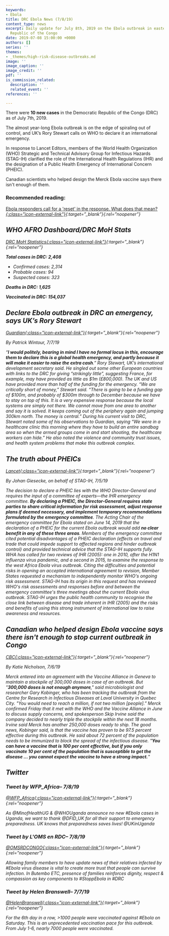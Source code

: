 ```yaml
---
keywords:
- Ebola
title: DRC Ebola News (7/8/19)
content_type: news
excerpt: Daily update for July 8th, 2019 on the Ebola outbreak in eastern Democratic
  Republic of the Congo
date: 2019-07-08 15:00:00 +0000
authors: []
series: ''
themes:
- _themes/high-risk-disease-outbreaks.md
image: ''
image_caption: ''
image_credit: ''
pdf: ''
is_commission_related:
  description: ''
  related_event: ''
references: ''

---
```

There were **10 new cases** in the Democratic Republic of the Congo (DRC) as of July 7th, 2019.

The almost year-long Ebola outbreak is on the edge of spiraling out of control, and UK’s Rory Stewart calls on WHO to declare it an international emergency.

In response to Lancet Editors, members of the World Health Organization (WHO) Strategic and Technical Advisory Group for Infectious Hazards (STAG-IH) clarified the role of the International Health Regulations (IHR) and the designation of a Public Health Emergency of International Concern (PHEIC).

Canadian scientists who helped design the Merck Ebola vaccine says there isn't enough of them.

### Recommended reading:

[ Ebola responders call for a 'reset' in the response. What does that mean?<i/>{:class="icon-external-link"}](https://www.devex.com/news/ebola-responders-call-for-a-reset-in-the-response-what-does-that-mean-95169){:target=”_blank”}{:rel=”noopener”}

## WHO AFRO Dashboard/DRC MoH Stats 

[DRC MoH Statistics<i/>{:class="icon-external-link"}](https://mailchi.mp/sante.gouv.cd/ebola_kivu_07juil19?e=34c0620338){:target=”_blank”}{:rel=”noopener”}

**Total cases in DRC: 2,408**

* Confirmed cases: 2,314
* Probable cases: 94
* Suspected cases: 323

**Deaths in DRC: 1,625**

**Vaccinated in DRC: 154,037**

## Declare Ebola outbreak in DRC an emergency, says UK’s Rory Stewart

[_Guardian_<i/>{:class="icon-external-link"}](https://www.theguardian.com/world/2019/jul/07/declare-ebola-outbreak-in-drc-an-emergency-says-uks-rory-stewart){:target=”_blank”}{:rel=”noopener”}

_By Patrick Wintour, 7/7/19_

“**I would politely, bearing in mind I have no formal locus in this, encourage them to declare this is a global health emergency, and partly because it will make it easier to raise the extra cash**.” Rory Stewart, UK’s international development secretary said. He singled out some other European countries with links to the DRC for giving “strikingly little”, suggesting France, for example, may have provided as little as $1m (£800,000). The UK and US have provided more than half of the funding for the emergency. “We are critically short of money,” Stewart said. “There is going to be a funding gap of $100m, and probably of $300m through to December because we have to stay on top of this. It is a very expensive response because the local systems are simply not there. We cannot move from one area to another and say it is solved. It keeps coming out of the periphery again and jumping 300km north. The money is central.” During his current visit to DRC, Stewart noted some of his observations to Guardian, saying “We were in a healthcare clinic this morning where they have to build an entire sandbag area so when the armed groups come in and start shooting, the healthcare workers can hide.” He also noted the violence and community trust issues, and health system problems that make this outbreak complex.

## The truth about PHEICs

[_Lancet_<i/>{:class="icon-external-link"}](https://www.thelancet.com/journals/lancet/article/PIIS0140-6736(19)31566-1/fulltext?utm_campaign=globalhealth19&utm_source=twitter&utm_medium=social&utm_source=Global+Health+NOW+Main+List&utm_campaign=2b27ab2292-EMAIL_CAMPAIGN_2019_07_05_12_26&utm_medium=email&utm_term=0_8d0d062dbd-2b27ab2292-2888645#%20){:target=”_blank”}{:rel=”noopener”}

_By Johan Giesecke, on behalf of STAG-IH, 7/5/19_

The decision to declare a PHEIC lies with the WHO Director-General and requires the input of a committee of experts—the IHR emergency committee. **By declaring a PHEIC, the Director-General requires state parties to share critical information for risk assessment, adjust response plans if deemed necessary, and implement temporary recommendations formulated by the emergency committee**. The Acting Chair of the emergency committee for Ebola stated on June 14, 2019 that the declaration of a PHEIC for the current Ebola outbreak would add **no clear benefit in any of these three areas**. Members of the emergency committee cited potential disadvantages of a PHEIC declaration (effects on travel and trade that could impede support to affected regions and hinder outbreak control) and provided technical advice that the STAG-IH supports fully. WHA has called for two reviews of IHR (2005): one in 2010, after the H1N1 influenza virus pandemic, and a second in 2015, to examine the response to the west Africa Ebola virus outbreak. Citing the difficulties and potential risks in opening an accepted international agreement to revision, Member States requested a mechanism to independently monitor WHO's ongoing risk assessment. STAG-IH has its origin in this request and has reviewed WHO's risk assessments and responses before and between the emergency committee's three meetings about the current Ebola virus outbreak. STAG-IH urges the public health community to recognise the close link between disease and trade inherent in IHR (2005) and the risks and benefits of using this strong instrument of international law to raise awareness and resources.

## Canadian who helped design Ebola vaccine says there isn't enough to stop current outbreak in Congo

[_CBC_<i/>{:class="icon-external-link"}](https://www.cbc.ca/news/health/ebola-vaccine-congo-outbreak-1.5201697?utm_source=Global+Health+NOW+Main+List&utm_campaign=2b27ab2292-EMAIL_CAMPAIGN_2019_07_05_12_26&utm_medium=email&utm_term=0_8d0d062dbd-2b27ab2292-2888645){:target=”_blank”}{:rel=”noopener”}

_By Katie Nicholson, 7/6/19_

Merck entered into an agreement with the Vaccine Alliance in Geneva to maintain a stockpile of 300,000 doses in case of an outbreak. But "**300,000 doses is not enough anymore**," said microbiologist and researcher Gary Kobinger, who has been tracking the outbreak from the Centre for Research in Infectious Diseases at Laval University in Quebec City. "You would need to reach a million, if not two million \[people\].” Merck confirmed Friday that it met with the WHO and the Vaccine Alliance in June to discuss supply concerns, and spokesperson Skip Irvine said the company decided to nearly triple the stockpile within the next 18 months. Irvine said Merck has another 250,000 doses ready to ship. The good news, Kobinger said, is that the vaccine has proven to be 97.5 percent effective during this outbreak. He said about 72 percent of the population needs to be immunized to block the spread of the infectious disease. "**You can have a vaccine that is 100 per cent effective, but if you only vaccinate 10 per cent of the population that is susceptible to get the disease … you cannot expect the vaccine to have a strong impact.**"

## Twitter

### Tweet by WFP_Africa– 7/8/19

[@WFP_Africa<i/>{:class="icon-external-link"}](https://twitter.com/WFP_Africa/status/1148147409446481920){:target=”_blank”}{:rel=”noopener”}

As @MinofHealthUG & @WHOUganda announce no new #Ebola cases in Uganda, we want to thank @DFID_UK for all their support to emergency preparedness. UK knows that preparedness saves lives! @UKinUganda

### Tweet by L'OMS en RDC– 7/8/19

[@OMSRDCONGO<i/>{:class="icon-external-link"}](https://twitter.com/OMSRDCONGO/status/1148226780148506624){:target=”_blank”}{:rel=”noopener”}

Allowing family members to have update news of their relatives infected by #Ebola virus disease is vital to create more trust that people can survive infection. In Butembo ETC, presence of families reinforces dignity, respect & compassion as key components to #StoppEbola in #DRC

### Tweet by Helen Branswell– 7/7/19

[@HelenBranswell<i/>{:class="icon-external-link"}](https://twitter.com/HelenBranswell/status/1148051924115218434){:target=”_blank”}{:rel=”noopener”}

For the 6th day in a row, >1000 people were vaccinated against #Ebola on Saturday. This is an unprecedented vaccination pace for this outbreak. From July 1-6, nearly 7000 people were vaccinated.